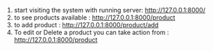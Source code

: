 1. start visiting the system with running server: http://127.0.0.1:8000/
2. to see products available : http://127.0.0.1:8000/product
3. to add product : http://127.0.0.1:8000/product/add
4. To edit or Delete a product you can take action from : http://127.0.0.1:8000/product

